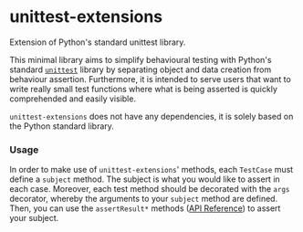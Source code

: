 # unittest-extensions

Extension of Python's standard unittest library.

This minimal library aims to simplify behavioural testing with Python's standard
 [`unittest`](https://docs.python.org/3/library/unittest.html) library by separating
 object and data creation from behaviour assertion. Furthermore, it is intended to serve users that want to write really small test functions where what is being asserted is quickly comprehended and easily visible.

 `unittest-extensions` does not have any dependencies, it is solely based on the
 Python standard library.

### Usage
In order to make use of `unittest-extensions`' methods, each `TestCase` must define
a `subject` method. The subject is what you would like to assert in each case.
Moreover, each test method should be decorated with the `args` decorator, whereby the arguments
to your `subject` method are defined. Then, you can use the `assertResult*` methods ([API Reference](api_reference.md))
to assert your subject.  
